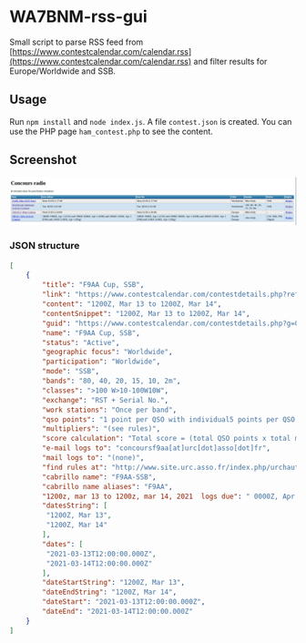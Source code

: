
# WA7BNM-rss-gui

Small script to parse RSS feed from [https://www.contestcalendar.com/calendar.rss](https://www.contestcalendar.com/calendar.rss) and filter results for Europe/Worldwide and SSB.

## Usage
Run `npm install` and `node index.js`. A file `contest.json` is created. 
You can use the PHP page `ham_contest.php` to see the content.

## Screenshot
![ham_contest.php screenshot](.github/screen.jpg)

### JSON structure
```json
[
	{
		"title": "F9AA Cup, SSB",
		"link": "https://www.contestcalendar.com/contestdetails.php?ref=489",
		"content": "1200Z, Mar 13 to 1200Z, Mar 14",
		"contentSnippet": "1200Z, Mar 13 to 1200Z, Mar 14",
		"guid": "https://www.contestcalendar.com/contestdetails.php?g=00qpwpc0011315",
		"name": "F9AA Cup, SSB",
		"status": "Active",
		"geographic focus": "Worldwide",
		"participation": "Worldwide",
		"mode": "SSB",
		"bands": "80, 40, 20, 15, 10, 2m",
		"classes": ">100 W>10-100W10W",
		"exchange": "RST + Serial No.",
		"work stations": "Once per band",
		"qso points": "1 point per QSO with individual5 points per QSO with club50 points per QSO with F8URC",
		"multipliers": "(see rules)",
		"score calculation": "Total score = (total QSO points x total mults) + bonus points",
		"e-mail logs to": "concoursf9aa[at]urc[dot]asso[dot]fr",
		"mail logs to": "(none)",
		"find rules at": "http://www.site.urc.asso.fr/index.php/urchaut-6/om-6/131-trophee-f9aa",
		"cabrillo name": "F9AA-SSB",
		"cabrillo name aliases": "F9AA",
		"1200z, mar 13 to 1200z, mar 14, 2021  logs due": " 0000Z, Apr 13",
		"datesString": [
		 "1200Z, Mar 13",
		 "1200Z, Mar 14"
		],
		"dates": [
		 "2021-03-13T12:00:00.000Z",
		 "2021-03-14T12:00:00.000Z"
		],
		"dateStartString": "1200Z, Mar 13",
		"dateEndString": "1200Z, Mar 14",
		"dateStart": "2021-03-13T12:00:00.000Z",
		"dateEnd": "2021-03-14T12:00:00.000Z"
	}
]
```

